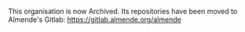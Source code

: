 This organisation is now Archived. Its repositories have been moved to Almende's Gitlab: https://gitlab.almende.org/almende
